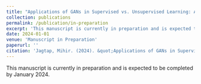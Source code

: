```yaml
---
title: "Applications of GANs in Supervised vs. Unsupervised Learning: A Review"
collection: publications
permalink: /publication/in-preparation
excerpt: 'This manuscript is currently in preparation and is expected to be completed by January 2024.'
date: 2024-01-01
venue: 'Manuscript in Preparation'
paperurl: ''
citation: 'Jagtap, Mihir. (2024). &quot;Applications of GANs in Supervised vs. Unsupervised Learning: A Review.&quot; <i>Manuscript in Preparation</i>.'
---
```

This manuscript is currently in preparation and is expected to be completed by January 2024.
